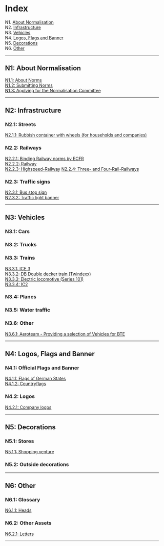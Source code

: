 # Index

N1. [About Normalisation](#n1)  
N2. [Infrastructure](#n2)  
N3. [Vehicles](#n3)  
N4. [Logos, Flags and Banner](#n4)  
N5. [Decorations](#n5)  
N6. [Other](#n6)

***

## N1: About Normalisation

[N1.1: About Norms](/TR/N1/1)  
[N1.2: Submitting Norms](/TR/N1/2)  
[N1.3: Applying for the Normalisation Committee](/TR/N1/3)

***

## N2: Infrastructure
### N2.1: Streets
[N2.1.1: Rubbish container with wheels (for households and companies)](/TR/N2/1/1)  
### N2.2: Railways
[N2.2.1: Binding Railway norms by ECFR](/TR/N2/2/1)   
[N2.2.2: Railway](/TR/N2/2/2)    
[N2.2.3: Highspeed-Railway](/TR/N2/2/3)
[N2.2.4: Three- and Four-Rail-Railways](/TR/N2/2/4)
### N2.3: Traffic signs
[N2.3.1: Bus stop sign](/TR/N2/3/1)  
[N2.3.2: Traffic light banner](/TR/N2/3/2)

***

## N3: Vehicles
### N3.1: Cars
### N3.2: Trucks
### N3.3: Trains
[N3.3.1: ICE 3](/TR/N3/3/1)  
[N3.3.2: DB Double decker train (Twindexx)](/TR/N3/3/2)  
[N3.3.3: Electric locomotive (Series 101)](/TR/N3/3/3)    
[N3.3.4: IC2 ](/TR/N3/3/4)
### N3.4: Planes
### N3.5: Water traffic
### N3.6: Other
[N3.6.1: Aeroteam - Providing a selection of Vehicles for BTE](/TR/N3/6/1)

***

## N4: Logos, Flags and Banner
### N4.1: Official Flags and Banner
[N4.1.1: Flags of German States](/TR/N4/1/1)  
[N4.1.2: Countryflags](/TR/N4/1/2)
### N4.2: Logos
[N4.2.1: Company logos](/TR/N4/2/1)

***

## N5: Decorations
### N5.1: Stores
[N5.1.1: Shopping venture](/TR/N5/1/1)
### N5.2: Outside decorations

***

## N6: Other
### N6.1: Glossary
[N6.1.1: Heads](/TR/N6/1/1)
### N6.2: Other Assets
[N6.2.1: Letters](/TR/N6/2/1)

***


